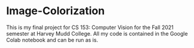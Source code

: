 # Image-Colorization

This is my final project for CS 153: Computer Vision for the Fall 2021 semester at Harvey Mudd College. All my code is contained in the Google Colab notebook and can be run as is.
